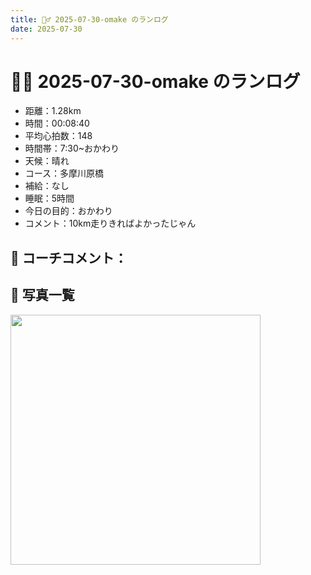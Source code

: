 ```yaml
---
title: 🏃‍♂️ 2025-07-30-omake のランログ
date: 2025-07-30
---
```


# 🏃‍♂️ 2025-07-30-omake のランログ

- 距離：1.28km
- 時間：00:08:40
- 平均心拍数：148
- 時間帯：7:30~おかわり
- 天候：晴れ
- コース：多摩川原橋
- 補給：なし
- 睡眠：5時間
- 今日の目的：おかわり
- コメント：10km走りきればよかったじゃん

## 📝 コーチコメント：

## 📸 写真一覧
<img src="{{ '/images/2025-07-30-02/IMG_4903.PNG' | relative_url }}" width="400" />
